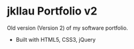 # jkllau Portfolio v2
Old version (Version 2) of my software portfolio. 
- Built with HTML5, CSS3, jQuery
